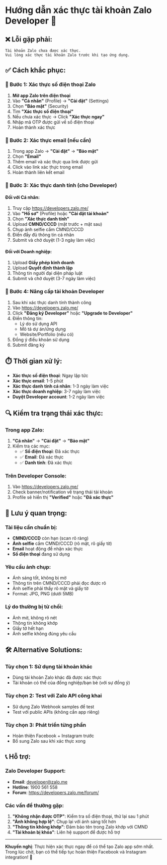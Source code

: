 # Hướng dẫn xác thực tài khoản Zalo Developer 🔐

## ❌ **Lỗi gặp phải:**
```
Tài khoản Zalo chưa được xác thực.
Vui lòng xác thực tài khoản Zalo trước khi tạo ứng dụng.
```

## ✅ **Cách khắc phục:**

### 🔑 Bước 1: Xác thực số điện thoại Zalo

1. **Mở app Zalo trên điện thoại**
2. Vào **"Cá nhân"** (Profile) → **"Cài đặt"** (Settings)
3. Chọn **"Bảo mật"** (Security)
4. Tìm **"Xác thực số điện thoại"** 
5. Nếu chưa xác thực → Click **"Xác thực ngay"**
6. Nhập mã OTP được gửi về số điện thoại
7. Hoàn thành xác thực

### 📧 Bước 2: Xác thực email (nếu cần)

1. Trong app Zalo → **"Cài đặt"** → **"Bảo mật"**
2. Chọn **"Email"**
3. Thêm email và xác thực qua link được gửi
4. Click vào link xác thực trong email
5. Hoàn thành liên kết email

### 🏢 Bước 3: Xác thực danh tính (cho Developer)

#### Đối với **Cá nhân**:
1. Truy cập https://developers.zalo.me/
2. Vào **"Hồ sơ"** (Profile) hoặc **"Cài đặt tài khoản"**
3. Chọn **"Xác thực danh tính"**
4. Upload **CMND/CCCD** (mặt trước + mặt sau)
5. Chụp ảnh selfie cầm CMND/CCCD
6. Điền đầy đủ thông tin cá nhân
7. Submit và chờ duyệt (1-3 ngày làm việc)

#### Đối với **Doanh nghiệp**:
1. Upload **Giấy phép kinh doanh**
2. Upload **Quyết định thành lập**
3. Thông tin người đại diện pháp luật
4. Submit và chờ duyệt (3-7 ngày làm việc)

### 📱 Bước 4: Nâng cấp tài khoản Developer

1. Sau khi xác thực danh tính thành công
2. Vào https://developers.zalo.me/
3. Click **"Đăng ký Developer"** hoặc **"Upgrade to Developer"**
4. Điền thông tin:
   - Lý do sử dụng API
   - Mô tả dự án/ứng dụng
   - Website/Portfolio (nếu có)
5. Đồng ý điều khoản sử dụng
6. Submit đăng ký

## ⏱️ **Thời gian xử lý:**

- **Xác thực số điện thoại**: Ngay lập tức
- **Xác thực email**: 1-5 phút
- **Xác thực danh tính cá nhân**: 1-3 ngày làm việc
- **Xác thực doanh nghiệp**: 3-7 ngày làm việc
- **Duyệt Developer account**: 1-2 ngày làm việc

## 🔍 **Kiểm tra trạng thái xác thực:**

### Trong app Zalo:
1. **"Cá nhân"** → **"Cài đặt"** → **"Bảo mật"**
2. Kiểm tra các mục:
   - ✅ **Số điện thoại**: Đã xác thực
   - ✅ **Email**: Đã xác thực  
   - ✅ **Danh tính**: Đã xác thực

### Trên Developer Console:
1. Vào https://developers.zalo.me/
2. Check banner/notification về trạng thái tài khoản
3. Profile sẽ hiển thị **"Verified"** hoặc **"Đã xác thực"**

## 🚨 **Lưu ý quan trọng:**

### Tài liệu cần chuẩn bị:
- **CMND/CCCD** còn hạn (scan rõ ràng)
- **Ảnh selfie** cầm CMND/CCCD (rõ mặt, rõ giấy tờ)
- **Email** hoạt động để nhận xác thực
- **Số điện thoại** đang sử dụng

### Yêu cầu ảnh chụp:
- Ánh sáng tốt, không bị mờ
- Thông tin trên CMND/CCCD phải đọc được rõ
- Ảnh selfie phải thấy rõ mặt và giấy tờ
- Format: JPG, PNG (dưới 5MB)

### Lý do thường bị từ chối:
- Ảnh mờ, không rõ nét
- Thông tin không khớp
- Giấy tờ hết hạn
- Ảnh selfie không đúng yêu cầu

## 🛠️ **Alternative Solutions:**

### Tùy chọn 1: Sử dụng tài khoản khác
- Dùng tài khoản Zalo khác đã được xác thực
- Tài khoản có thể của đồng nghiệp/bạn bè (với sự đồng ý)

### Tùy chọn 2: Test với Zalo API công khai
- Sử dụng Zalo Webhook samples để test
- Test với public APIs (không cần app riêng)

### Tùy chọn 3: Phát triển từng phần
- Hoàn thiện Facebook + Instagram trước
- Bổ sung Zalo sau khi xác thực xong

## 📞 **Hỗ trợ:**

### Zalo Developer Support:
- **Email**: developer@zalo.me
- **Hotline**: 1900 561 558
- **Forum**: https://developers.zalo.me/forum/

### Các vấn đề thường gặp:
1. **"Không nhận được OTP"**: Kiểm tra số điện thoại, thử lại sau 1 phút
2. **"Ảnh không hợp lệ"**: Chụp lại với ánh sáng tốt hơn
3. **"Thông tin không khớp"**: Đảm bảo tên trong Zalo khớp với CMND
4. **"Tài khoản bị khóa"**: Liên hệ support để được hỗ trợ

---

**Khuyến nghị**: Thực hiện xác thực ngay để có thể tạo Zalo app sớm nhất. Trong lúc chờ, bạn có thể tiếp tục hoàn thiện Facebook và Instagram integration! 🚀
